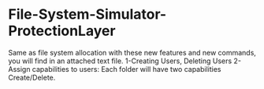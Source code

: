 # File-System-Simulator-ProtectionLayer
Same as file system allocation with these new features and new commands, you will find in an attached text file. 1-Creating Users, Deleting Users 2-Assign capabilities to users: Each folder will have two capabilities Create/Delete.
